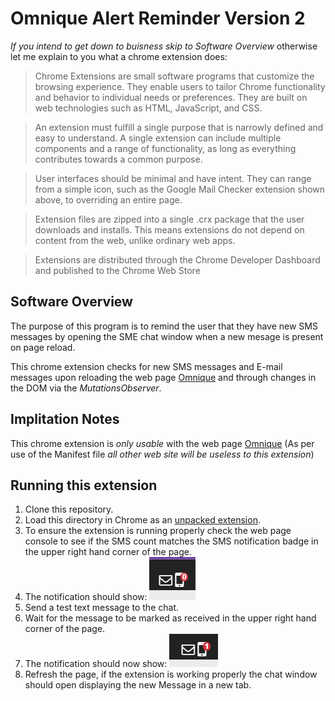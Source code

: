 # Omnique Alert Reminder Version 2

_If you intend to get down to buisness skip to Software Overview_ otherwise let me explain to you what a chrome extension does:

> Chrome Extensions are small software programs that customize the browsing experience. They enable users to tailor Chrome functionality and behavior to individual needs or preferences. They are built on web technologies such as HTML, JavaScript, and CSS.

> An extension must fulfill a single purpose that is narrowly defined and easy to understand. A single extension can include multiple components and a range of functionality, as long as everything contributes towards a common purpose.

> User interfaces should be minimal and have intent. They can range from a simple icon, such as the Google Mail Checker extension shown above, to overriding an entire page.

> Extension files are zipped into a single .crx package that the user downloads and installs. This means extensions do not depend on content from the web, unlike ordinary web apps.

> Extensions are distributed through the Chrome Developer Dashboard and published to the Chrome Web Store

## Software Overview

The purpose of this program is to remind the user that they have new SMS messages by opening the SME chat window when a new mesage is present on page reload.

This chrome extension checks for new SMS messages and E-mail messages upon reloading the web page [Omnique](https://app.omnique.com/) and through changes in the DOM via the _MutationsObserver_.

## Implitation Notes

This chrome extension is _only usable_ with the web page [Omnique](https://app.omnique.com/) (As per use of the Manifest file _all other web site will be useless to this extension_)

## Running this extension

1. Clone this repository.
2. Load this directory in Chrome as an [unpacked extension](https://developer.chrome.com/docs/extensions/mv3/getstarted/development-basics/#load-unpacked).
3. To ensure the extension is running properly check the web page console to see if the SMS count matches the SMS notification badge in the upper right hand corner of the page.
4. The notification should show: ![SMS notification badge](zeroMessage.png)
5. Send a test text message to the chat.
6. Wait for the message to be marked as received in the upper right hand corner of the page.
7. The notification should now show: ![New SMS](newMessage.png)
8. Refresh the page, if the extension is working properly the chat window should open displaying the new Message in a new tab.
